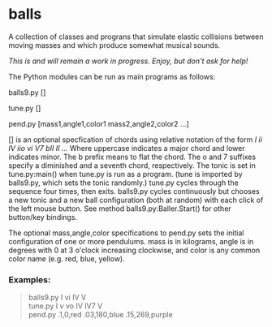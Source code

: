 # balls

A collection of classes and prograns that simulate elastic collisions
between moving masses and which produce somewhat musical sounds.

_This is and will remain a work in progress.  Enjoy, but don't ask for help!_

The Python modules can be run as main programs as follows:

balls9.py [<chord sequence>]

tune.py [<chord sequence>]

pend.py [mass1,angle1,color1 mass2,angle2,color2 ...]

[<chord sequence>] is an optional specfication of chords using
relative notation of the form _I ii IV iio vi V7 bII II ..._ Where
uppercase indicates a major chord and lower indicates minor.  The b
prefix means to flat the chord.  The o and 7 suffixes specify a
diminished and a seventh chord, respectively.  The tonic is set in
tune.py:main() when tune.py is run as a program.  (tune is imported by
balls9.py, which sets the tonic randomly.)  tune.py cycles through the
sequence four times, then exits.  balls9.py cycles continuously but
chooses a new tonic and a new ball configuration (both at random) with
each click of the left mouse button.  See method
balls9.py:Baller.Start() for other button/key bindings.

The optional mass,angle,color specifications to pend.py sets the
initial configuration of one or more pendulums. mass is in kilograms,
angle is in degrees with 0 at 3 o'clock increasing clockwise, and
color is any common color name (e.g. red, blue, yellow).

### Examples:  
> balls9.py I vi IV V  
> tune.py I v vo IV IV7 V  
> pend.py .1,0,red .03,180,blue .15,269,purple


